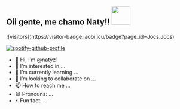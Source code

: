 <h2> Oii gente, me chamo Naty!! <img src="https://media.giphy.com/media/mGcNjsfWAjY5AEZNw6/giphy.gif" width="50"></h2>
![visitors](https://visitor-badge.laobi.icu/badge?page_id=Jocs.Jocs)

[![spotify-github-profile](https://spotify-github-profile.vercel.app/api/view?uid=22jsu422avl3ukikl3ax5amni&cover_image=true&theme=novatorem&show_offline=false&background_color=121212&interchange=false&bar_color=53b14f&bar_color_cover=false)](https://github.com/kittinan/spotify-github-profile)


- 👋 Hi, I’m @natyz1
- 👀 I’m interested in ...
- 🌱 I’m currently learning ...
- 💞️ I’m looking to collaborate on ...
- 📫 How to reach me ...
- 😄 Pronouns: ...
- ⚡ Fun fact: ...

<!---
natyz1/natyz1 is a ✨ special ✨ repository because its `README.md` (this file) appears on your GitHub profile.
You can click the Preview link to take a look at your changes.
--->
